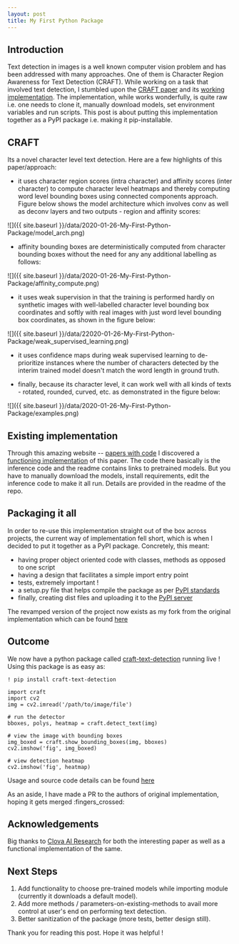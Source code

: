```yaml
---
layout: post
title: My First Python Package
---
```


## Introduction

Text detection in images is a well known computer vision problem and has been addressed with many 
approaches. One of them is Character Region Awareness for Text Detection (CRAFT). While working on 
a task that involved text detection, I stumbled upon the [CRAFT paper](https://arxiv.org/pdf/1904.01941.pdf) 
and its [working implementation](https://github.com/clovaai/CRAFT-pytorch). The implementation, while
works wonderfully, is quite raw i.e. one needs to clone it, manually download models, set environment 
variables and run scripts. This post is about putting this implementation together as a PyPI package 
i.e. making it pip-installable.



## CRAFT

Its a novel character level text detection. Here are a few highlights of this paper/approach:

- it uses character region scores (intra character) and affinity scores (inter character) 
to compute character level heatmaps and thereby computing word level bounding boxes using
connected components approach. Figure below shows the model architecture which involves conv
as well as deconv layers and two outputs - region and affinity scores:

![]({{ site.baseurl }}/data/2020-01-26-My-First-Python-Package/model_arch.png)

- affinity bounding boxes are deterministically computed from character bounding boxes without
the need for any any additional labelling as follows:

![]({{ site.baseurl }}/data/2020-01-26-My-First-Python-Package/affinity_compute.png)

- it uses weak supervision in that the training is performed hardly on synthetic images with
well-labelled character level bounding box coordinates and softly with real images with just 
word level bounding box coordinates, as shown in the figure below:

![]({{ site.baseurl }}/data/22020-01-26-My-First-Python-Package/weak_supervised_learning.png)

- it uses confidence maps during weak supervised learning to de-prioritize instances where
the number of characters detected by the interim trained model doesn't match the word length
in ground truth.

- finally, because its character level, it can work well with all kinds of texts - rotated, 
rounded, curved, etc. as demonstrated in the figure below:

![]({{ site.baseurl }}/data/2020-01-26-My-First-Python-Package/examples.png)


## Existing implementation

Through this amazing website -- [papers with code](https://paperswithcode.com/paper/character-region-awareness-for-text-detection) 
I discovered a [functioning implementation](https://github.com/clovaai/CRAFT-pytorch) of this paper. The code
there basically is the inference code and the readme contains links to pretrained models.
But you have to manually download the models, install requirements, edit the inference code to make it all run. Details are
 provided in the readme of the repo.

## Packaging it all

In order to re-use this implementation straight out of the box across projects, the current way of implementation fell
short, which is when I decided to put it together as a PyPI package. Concretely, this meant:
- having proper object oriented code with classes, methods as opposed to one script
- having a design that facilitates a simple import entry point
- tests, extremely important !
- a setup.py file that helps compile the package as per [PyPI standards](https://packaging.python.org/tutorials/packaging-projects/)
- finally, creating dist files and uploading it to the [PyPI server](https://pypi.org/)

The revamped version of the project now exists as my fork from the original implementation 
which can be found [here](https://github.com/arj7192/CRAFT-pytorch)


## Outcome

We now have a python package called [craft-text-detection](https://pypi.org/project/craft-text-detection/0.0.1/) 
running live !
Using this package is as easy as:
```
! pip install craft-text-detection

import craft
import cv2
img = cv2.imread('/path/to/image/file')

# run the detector
bboxes, polys, heatmap = craft.detect_text(img)

# view the image with bounding boxes
img_boxed = craft.show_bounding_boxes(img, bboxes)
cv2.imshow('fig', img_boxed)

# view detection heatmap
cv2.imshow('fig', heatmap)

```
 
Usage and source code details can be found [here](https://github.com/arj7192/CRAFT-pytorch)

As an aside, I have made a PR to the authors of original implementation, hoping it gets merged :fingers_crossed:

## Acknowledgements

Big thanks to [Clova AI Research](https://github.com/clovaai) for both the interesting 
paper as well as a functional implementation of the same.


## Next Steps
1. Add functionality to choose pre-trained models while importing module (currently it downloads a default model).
2. Add more methods / parameters-on-existing-methods to avail more control at user's end on performing text detection.
2. Better sanitization of the package (more tests, better design still).



Thank you for reading this post. Hope it was helpful !

